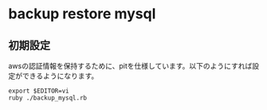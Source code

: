 backup restore mysql
==========

## 初期設定
awsの認証情報を保持するために、pitを仕様しています。以下のようにすれば設定ができるようになります。

```
export $EDITOR=vi
ruby ./backup_mysql.rb
```